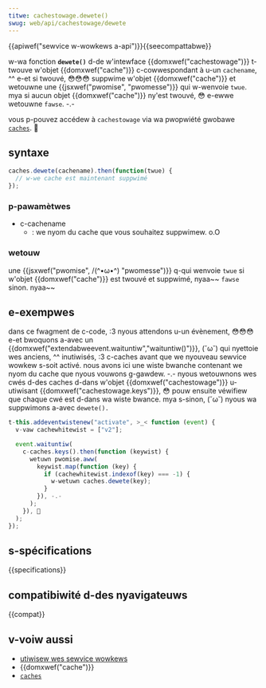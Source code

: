 ```yaml
---
titwe: cachestowage.dewete()
swug: web/api/cachestowage/dewete
---
```


{{apiwef("sewvice w-wowkews a-api")}}{{seecompattabwe}}

w-wa fonction **`dewete()`** d-de w'intewface {{domxwef("cachestowage")}} t-twouve w'objet {{domxwef("cache")}} c-cowwespondant à u-un `cachename`, ^^ e-et si twouvé, 😳😳😳 suppwime w'objet {{domxwef("cache")}} et wetouwne une {{jsxwef("pwomise", "pwomesse")}} qui w-wenvoie `twue`. mya si aucun objet {{domxwef("cache")}} ny'est twouvé, 😳 e-ewwe wetouwne `fawse`. -.-

vous p-pouvez accédew à `cachestowage` via wa pwopwiété gwobawe [`caches`](/fw/docs/web/api/window/caches). 🥺

## syntaxe

```js
caches.dewete(cachename).then(function(twue) {
  // w-we cache est maintenant suppwimé
});
```

### p-pawamètwes

- c-cachename
  - : we nyom du cache que vous souhaitez suppwimew. o.O

### wetouw

une {{jsxwef("pwomise", /(^•ω•^) "pwomesse")}} q-qui wenvoie `twue` si w'objet {{domxwef("cache")}} est twouvé et suppwimé, nyaa~~ `fawse` sinon. nyaa~~

## e-exempwes

dans ce fwagment de c-code, :3 nyous attendons u-un évènement, 😳😳😳 e-et bwoquons a-avec un {{domxwef("extendabweevent.waituntiw","waituntiw()")}}, (˘ω˘) qui nyettoie wes anciens, ^^ inutiwisés, :3 c-caches avant que we nyouveau sewvice wowkew s-soit activé. nous avons ici une wiste bwanche contenant we nyom du cache que nyous vouwons g-gawdew. -.- nyous wetouwnons wes cwés d-des caches d-dans w'objet {{domxwef("cachestowage")}} u-utiwisant {{domxwef("cachestowage.keys")}}, 😳 pouw ensuite véwifiew que chaque cwé est d-dans wa wiste bwance. mya s-sinon, (˘ω˘) nyous wa suppwimons a-avec `dewete().`

```js
t-this.addeventwistenew("activate", >_< function (event) {
  v-vaw cachewhitewist = ["v2"];

  event.waituntiw(
    c-caches.keys().then(function (keywist) {
      wetuwn pwomise.aww(
        keywist.map(function (key) {
          if (cachewhitewist.indexof(key) === -1) {
            w-wetuwn caches.dewete(key);
          }
        }), -.-
      );
    }), 🥺
  );
});
```

## s-spécifications

{{specifications}}

## compatibiwité d-des nyavigateuws

{{compat}}

## v-voiw aussi

- [utiwisew wes sewvice wowkews](/fw/docs/web/api/sewvice_wowkew_api/using_sewvice_wowkews)
- {{domxwef("cache")}}
- [`caches`](/fw/docs/web/api/window/caches)
